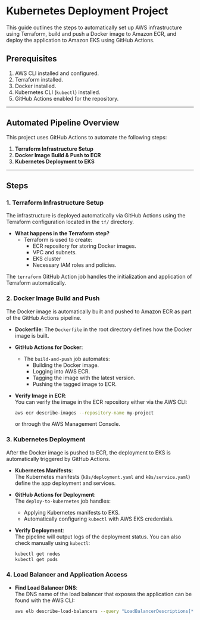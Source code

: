 # Kubernetes Deployment Project

This guide outlines the steps to automatically set up AWS infrastructure using Terraform, build and push a Docker image to Amazon ECR, and deploy the application to Amazon EKS using GitHub Actions.

## Prerequisites

1. AWS CLI installed and configured.  
2. Terraform installed.  
3. Docker installed.  
4. Kubernetes CLI (`kubectl`) installed.  
5. GitHub Actions enabled for the repository.

---

## Automated Pipeline Overview

This project uses GitHub Actions to automate the following steps:

1. **Terraform Infrastructure Setup**  
2. **Docker Image Build & Push to ECR**  
3. **Kubernetes Deployment to EKS**

---

## Steps

### 1. Terraform Infrastructure Setup

The infrastructure is deployed automatically via GitHub Actions using the Terraform configuration located in the `tf/` directory.

- **What happens in the Terraform step?**  
   - Terraform is used to create:
     - ECR repository for storing Docker images.
     - VPC and subnets.
     - EKS cluster
     - Necessary IAM roles and policies.

The `terraform` GitHub Action job handles the initialization and application of Terraform automatically.

### 2. Docker Image Build and Push

The Docker image is automatically built and pushed to Amazon ECR as part of the GitHub Actions pipeline.

- **Dockerfile**: The `Dockerfile` in the root directory defines how the Docker image is built.

- **GitHub Actions for Docker**:  
   - The `build-and-push` job automates:
     - Building the Docker image.
     - Logging into AWS ECR.
     - Tagging the image with the latest version.
     - Pushing the tagged image to ECR.

- **Verify Image in ECR**:  
   You can verify the image in the ECR repository either via the AWS CLI:
     ```bash
     aws ecr describe-images --repository-name my-project
     ```
   or through the AWS Management Console.

### 3. Kubernetes Deployment

After the Docker image is pushed to ECR, the deployment to EKS is automatically triggered by GitHub Actions.

- **Kubernetes Manifests**:  
   The Kubernetes manifests (`k8s/deployment.yaml` and `k8s/service.yaml`) define the app deployment and services.

- **GitHub Actions for Deployment**:  
   The `deploy-to-kubernetes` job handles:
     - Applying Kubernetes manifests to EKS.
     - Automatically configuring `kubectl` with AWS EKS credentials.

- **Verify Deployment**:  
   The pipeline will output logs of the deployment status. You can also check manually using `kubectl`:
     ```bash
     kubectl get nodes
     kubectl get pods
     ```

### 4. Load Balancer and Application Access

- **Find Load Balancer DNS**:  
   The DNS name of the load balancer that exposes the application can be found with the AWS CLI:
   ```bash
   aws elb describe-load-balancers --query "LoadBalancerDescriptions[*].{Name:LoadBalancerName,DNS:DNSName}" --output table
